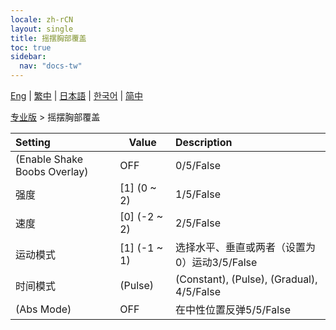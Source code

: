```yaml
---
locale: zh-rCN
layout: single
title: 摇摆胸部覆盖
toc: true
sidebar:
  nav: "docs-tw"
---
```

[Eng](/dancexr/menu/2025.4/actor/shake_boobs_overlay) | [繁中](/tw/dancexr/menu/2025.4/actor/shake_boobs_overlay) | [日本語](/jp/dancexr/menu/2025.4/actor/shake_boobs_overlay) | [한국어](/kr/dancexr/menu/2025.4/actor/shake_boobs_overlay) | [简中](/zh/dancexr/menu/2025.4/actor/shake_boobs_overlay)

[专业版](../menu#专业版) > 摇摆胸部覆盖



| Setting | Value | Description |
| :--- | --- | :--- |
| (Enable Shake Boobs Overlay) | OFF | 0/5/False
| 强度 | [1] (0 ~ 2) | 1/5/False
| 速度 | [0] (-2 ~ 2) | 2/5/False
| 运动模式 | [1] (-1 ~ 1) | 选择水平、垂直或两者（设置为 0）运动3/5/False
| 时间模式 | (Pulse) | (Constant), (Pulse), (Gradual), 4/5/False
| (Abs Mode) | OFF | 在中性位置反弹5/5/False
